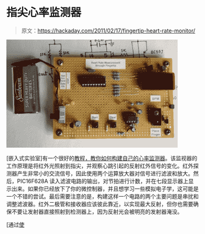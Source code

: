 # 指尖心率监测器

> 原文：<https://hackaday.com/2011/02/17/fingertip-heart-rate-monitor/>

![](img/51c0d35eba6bf1eb6da6ae542e539923.png "HeartRateMeasurementBoard")

[嵌入式实验室]有一个很好的[教程，教你如何构建自己的心率监测器](http://embedded-lab.com/blog/?p=1671)。该监视器的工作原理是将红外光照射到指尖，并观察心跳引起的反射红外信号的变化。红外探测器产生非常小的交流信号，因此使用两个运算放大器对信号进行滤波和放大。然后，PIC16F628A 读入滤波电路的输出，对节拍进行计数，并在七段显示器上显示出来。如果你已经放下了你的微控制器，并且想学习一些模拟电子学，这可能是一个不错的尝试。最后需要注意的是，构建这样一个电路的两个主要问题是串扰和调整滤波器。红外二极管和接收器应该彼此靠近，以实现最大反射，但你也需要确保不要让发射器直接照射到检测器上，因为反射光会被明亮的发射器淹没。

[通过[使](http://blog.makezine.com/archive/2011/02/how-to-fingertip-heart-rate-monitor.html)